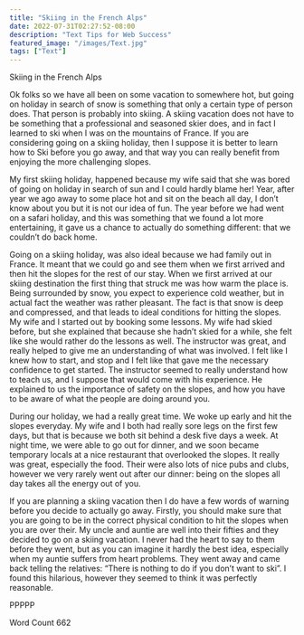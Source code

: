 ```yaml
---
title: "Skiing in the French Alps"
date: 2022-07-31T02:27:52-08:00
description: "Text Tips for Web Success"
featured_image: "/images/Text.jpg"
tags: ["Text"]
---
```


Skiing in the French Alps

Ok folks so we have all been on some vacation to somewhere hot, but going on holiday in search of snow is something that only a certain type of person does. That person is probably into skiing. A skiing vacation does not have to be something that a professional and seasoned skier does, and in fact I learned to ski when I was on the mountains of France. If you are considering going on a skiing holiday, then I suppose it is better to learn how to Ski before you go away, and that way you can really benefit from enjoying the more challenging slopes. 

My first skiing holiday, happened because my wife said that she was bored of going on holiday in search of sun and I could hardly blame her! Year, after year we ago away to some place hot and sit on the beach all day, I don’t know about you but it is not our idea of fun. The year before we had went on a safari holiday, and this was something that we found a lot more entertaining, it gave us a chance to actually do something different: that we couldn’t do back home. 

Going on a skiing holiday, was also ideal because we had family out in France. It meant that we could go and see them when we first arrived and then hit the slopes for the rest of our stay. When we first arrived at our skiing destination the first thing that struck me was how warm the place is. Being surrounded by snow, you expect to experience cold weather, but in actual fact the weather was rather pleasant. The fact is that snow is deep and compressed, and that leads to ideal conditions for hitting the slopes. My wife and I started out by booking some lessons. My wife had skied before, but she explained that because she hadn’t skied for a while, she felt like she would rather do the lessons as well. The instructor was great, and really helped to give me an understanding of what was involved. I felt like I knew how to start, and stop and I felt like that gave me the necessary confidence to get started. The instructor seemed to really understand how to teach us, and I suppose that would come with his experience. He explained to us the importance of safety on the slopes, and how you have to be aware of what the people are doing around you. 

During our holiday, we had a really great time. We woke up early and hit the slopes everyday. My wife and I both had really sore legs on the first few days, but that is because we both sit behind a desk five days a week. At night time, we were able to go out for dinner, and we soon became temporary locals at a nice restaurant that overlooked the slopes. It really was great, especially the food. Their were also lots of nice pubs and clubs, however we very rarely went out after our dinner: being on the slopes all day takes all the energy out of you. 

If you are planning a skiing vacation then I do have a few words of warning before you decide to actually go away. Firstly, you should make sure that you are going to be in the correct physical condition to hit the slopes when you are over their. My uncle and auntie are well into their fifties and they decided to go on a skiing vacation. I never had the heart to say to them before they went, but as you can imagine it hardly the best idea, especially when my auntie suffers from heart problems. They went away and came back telling the relatives: “There is nothing to do if you don’t want to ski”. I found this hilarious, however they seemed to think it was perfectly reasonable. 


PPPPP

Word Count 662


